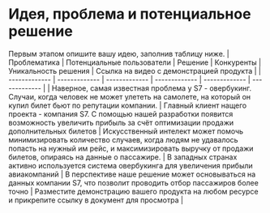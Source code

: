 # Идея, проблема и потенциальное решение

Первым этапом опишите вашу идею, заполнив таблицу ниже. 
| Проблематика | Потенциальные пользователи | Решение | Конкуренты | Уникальность решения | Ссылка на видео с демонстрацией продукта |
| ------------- | ------------- | ------------- | ------------- | ------------- |  ------------- |
| Наверное, самая известная проблема у S7 - овербукинг. Случаи, когда человек не может улететь на самолете, на который он купил билет бьют по репутации компании.  | Главный клиент нащего проекта - компания S7. С помощью нашей разработки появится возможность увеличить прибыль за счёт оптимизации продажи дополнительных билетов  | Искусственный интелект может помочь минимизировать количество случаев, когда людям не удавалось попасть на нужный им рейс, и максимизировать выручку от продажи билетов, опираясь на данные о пассажире. | В западных странах активно используется система овербукинга для увеличения прибыли авиакомпаний | В перспективе наше решение может основываться на данных компании S7, что позволит проводить отбор пассажиров более точно  | Разместите демонстрацию вашего продукта на любом ресурсе и прикрепите ссылку в документ для просмотра | 

